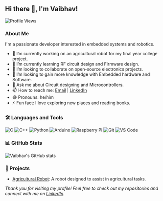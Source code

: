 ## Hi there 👋, I'm Vaibhav!

![Profile Views](https://komarev.com/ghpvc/?username=Vaibhav-1308&color=blue)

### About Me

I'm a passionate developer interested in embedded systems and robotics.

- 🔭 I’m currently working on an agricultural robot for my final year college project.
- 🌱 I’m currently learning RF circuit design and Firmware design.
- 👯 I’m looking to collaborate on open-source electronics projects.
- 🤔 I’m looking to gain more knowledge with Embedded hardware and Software.
- 💬 Ask me about Circuit designing and Microcontrollers.
- 📫 How to reach me: [Email](vaibhavnrupnarayan2021@.com) | [LinkedIn](https://www.linkedin.com/in/vaibhav-nrupnarayan-88b51022a/)
- 😄 Pronouns: he/him
- ⚡ Fun fact: I love exploring new places and reading books.

### 🛠️ Languages and Tools

![C](https://img.shields.io/badge/-C-A8B9CC?style=flat&logo=c&logoColor=white)
![C++](https://img.shields.io/badge/-C++-00599C?style=flat&logo=c%2B%2B&logoColor=white)
![Python](https://img.shields.io/badge/-Python-3776AB?style=flat&logo=python&logoColor=white)
![Arduino](https://img.shields.io/badge/-Arduino-00979D?style=flat&logo=arduino&logoColor=white)
![Raspberry Pi](https://img.shields.io/badge/-Raspberry%20Pi-A22846?style=flat&logo=raspberry-pi&logoColor=white)
![Git](https://img.shields.io/badge/-Git-F05032?style=flat&logo=git&logoColor=white)
![VS Code](https://img.shields.io/badge/-VS%20Code-007ACC?style=flat&logo=visual-studio-code&logoColor=white)

### 📊 GitHub Stats

![Vaibhav's GitHub stats](https://github-readme-stats.vercel.app/api?username=Vaibhav-1308&show_icons=true&theme=radical)


### 💼 Projects

- [Agricultural Robot](https://github.com/Vaibhav-1308/agricultural-robot): A robot designed to assist in agricultural tasks.

*Thank you for visiting my profile! Feel free to check out my repositories and connect with me on [LinkedIn](https://www.linkedin.com/in/vaibhav-nrupnarayan-88b51022a/).*
